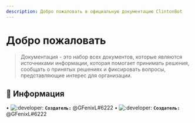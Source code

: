 ```yaml
---
description: Добро пожаловать в официальную документацию ClintonBot
---
```


# Добро пожаловать

> Документация - это набор всех документов, которые являются источниками информации, которая помогает принимать решения, сообщать о принятых решениях и фиксировать вопросы, представляющие интерес для организации.

## 📜 Информация <a id="information"></a>

• ![:developer:](https://cdn.discordapp.com/emojis/723087579276378153.png?v=1?h=20) **`Создатель:`** @GFenixL#6222
• ![:developer:](https://cdn.discordapp.com/emojis/452955567795732480.png?v=1) **`Создатель:`** @GFenixL#6222
